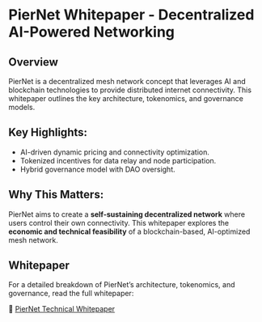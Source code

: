 # PierNet Whitepaper - Decentralized AI-Powered Networking

## Overview
PierNet is a decentralized mesh network concept that leverages AI and blockchain technologies to provide distributed internet connectivity. This whitepaper outlines the key architecture, tokenomics, and governance models.

## Key Highlights:
- AI-driven dynamic pricing and connectivity optimization.
- Tokenized incentives for data relay and node participation.
- Hybrid governance model with DAO oversight.

## Why This Matters:
PierNet aims to create a **self-sustaining decentralized network** where users control their own connectivity. This whitepaper explores the **economic and technical feasibility** of a blockchain-based, AI-optimized mesh network.

## Whitepaper
For a detailed breakdown of PierNet’s architecture, tokenomics, and governance, read the full whitepaper:

📖 [PierNet Technical Whitepaper](./PierNet_Whitepaper.html)
